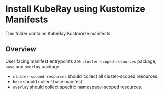 # Install KubeRay using Kustomize Manifests

This folder contains KubeRay Kustomize manifests.

## Overview

User facing manifest entrypoints are `cluster-scoped-resources` package, `base` and `overlay` package.

- `cluster-scoped-resources` should collect all cluster-scoped resources.
- `base` should collect base manifest 
- `overlay` should collect specific namespace-scoped resources.
